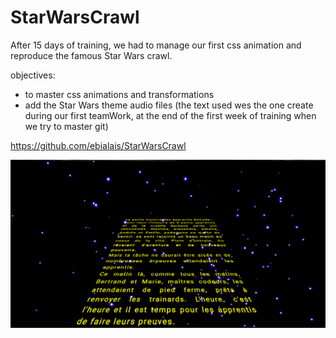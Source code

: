 # StarWarsCrawl

After 15 days of training, we had to manage our first css animation and reproduce the famous Star Wars crawl.


objectives: 
- to master css animations and transformations
- add the Star Wars theme audio files
(the text used wes the one create during our first teamWork, at the end of the first week of training when we try to master git)

https://github.com/ebialais/StarWarsCrawl


![View](Screenshot.png)



